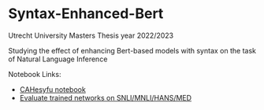 # Syntax-Enhanced-Bert
Utrecht University Masters Thesis year 2022/2023

Studying the effect of enhancing Bert-based models with syntax on the task of Natural Language Inference

Notebook Links:

- <a href="https://colab.research.google.com/drive/1xPgVxDzchv7ZBsKzJ4VoAdnp23q-tkNu#scrollTo=yNak14_2ke5Y">CAHesyfu notebook</a>
- <a href="[https://colab.research.google.com/drive/1xPgVxDzchv7ZBsKzJ4VoAdnp23q-tkNu#scrollTo=yNak14_2ke5Y](https://colab.research.google.com/drive/1nqADVKidmMbjSwc-pehpFHqEkIDpmg21#scrollTo=6vKDK5Xx_z_D)">Evaluate trained networks on SNLI/MNLI/HANS/MED</a>
